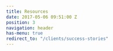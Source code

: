 ```yaml
---
title: Resources
date: 2017-05-06 09:51:00 Z
position: 3
navigation: header
has-menu: true
redirect_to: "/clients/success-stories"
---
```


